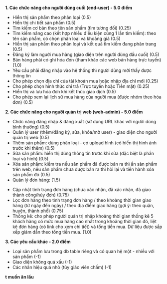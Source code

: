 **1. Các chức năng cho người dùng cuối (end-user) - 5.0 điểm**
- Hiển thị sản phẩm theo phân loại (0.5)
- Hiển thị chi tiết sản phẩm (0.5)
- Tìm kiếm cơ bản theo tên sản phẩm (tìm tương đối) (0.25)
- Tìm kiếm nâng cao (kết hợp nhiều điều kiện cùng 1 lần tìm kiếm): theo tên sản phẩm, có chọn phân loại và khoảng giá (0.5)
- Hiển thị sản phẩm theo phân loại và kết quả tìm kiếm đang phân trang (0.5)
- Đăng ký làm người mua hàng (giao diện trên người dùng đầu cuối) (0.5)
- Bán hàng phải có ghi hóa đơn (tham khảo các web bán hàng trực tuyến) (1.0)
- Yêu cầu phải đăng nhập vào hệ thống thì người dùng mới thấy được thông tin
- Cho phép chọn địa chỉ của tài khoản mua hoặc nhập địa chỉ mới (0.25)
- Cho phép chọn hình thức chi trả (Trực tuyến hoặc Tiền mặt) (0.25)
- Hiển thị và lưu hóa đơn khi kết thúc giao dịch (0.5)
- Cho phép xem lại lịch sử mua hàng của người mua (được nhóm theo hóa đơn) (0.5)
  
**2. Các chức năng cho người quản trị web (web-admin) - 5.0 điểm**
- Chức năng đăng nhập & đăng xuất (sử dụng URL khác với người dùng bình thường) (0.5)
- Quản lý user (thêm/đăng ký, sửa, khóa/mở user) - giao diện cho người quản trị web (0.5)
- Thêm sản phẩm: dùng phân loại - có upload hình (có hiển thị hình ảnh trước khi thêm) (0.5)
- Sửa sản phẩm: hiển thị đúng thông tin trước khi sửa (đặc biệt là phần loại và hình) (0.5)
- Xóa sản phẩm: kiểm tra nếu sản phẩm đã được bán ra thì ẩn sản phẩm trên web, nếu sản phẩm chưa được bán ra thì hỏi lại và tiến hành xóa sản phẩm đó (0.5)
- Quản lý đơn hàng: (1.5)
+ Cập nhật tình trạng đơn hàng (chưa xác nhận, đã xác nhận, đã giao thành công/hủy đơn) (0.75)
+ Lọc đơn hàng theo tình trạng đơn hàng / theo khoảng thời gian giao hàng (từ ngày đến ngày) / theo địa điểm giao hàng (gợi ý: theo quận, huyện, thành phố) (0.75)
+ Thống kê: cho phép người quản trị nhập khoảng thời gian thống kê 5 khách hàng có mức mua hàng cao nhất trong khoảng thời gian đó, liệt kê đơn hàng (có link cho xem chi tiết) và tổng tiền mua. Dữ liệu được sắp xếp giảm dần theo tổng tiền mua. (1.0)
  
**3. Các yêu cầu khác - 2.0 điểm**
- Loại sản phẩm lưu trong db table riêng và có quan hệ một - nhiều với sản phẩm (-1)
- Giao diện không quá xấu (-1)
- Các nhãn hiệu quá nhỏ (tùy giáo viên chấm) (-1)
  
**t muốn ăn lẩu**
